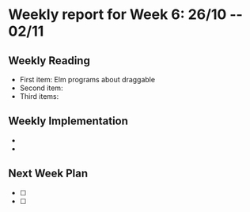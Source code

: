 # Weekly report for Week 6: 26/10 -- 02/11
## Weekly Reading
- First item: Elm programs about draggable
- Second item: 
- Third items: 
## Weekly Implementation
- 
- 
## Next Week Plan
- [ ] 
- [ ] 